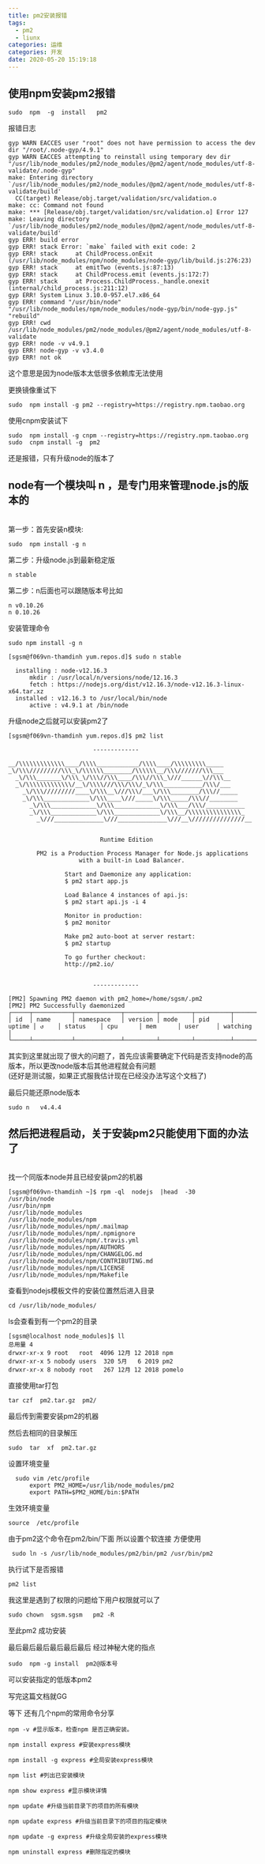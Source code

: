 ```yaml
---
title: pm2安装报错
tags:
  - pm2
  - liunx
categories: 运维
categories: 开发
date: 2020-05-20 15:19:18
---
```

## 使用npm安装pm2报错

    sudo  npm  -g  install   pm2  

报错日志

    gyp WARN EACCES user "root" does not have permission to access the dev dir "/root/.node-gyp/4.9.1"
    gyp WARN EACCES attempting to reinstall using temporary dev dir "/usr/lib/node_modules/pm2/node_modules/@pm2/agent/node_modules/utf-8-validate/.node-gyp"
    make: Entering directory `/usr/lib/node_modules/pm2/node_modules/@pm2/agent/node_modules/utf-8-validate/build'
      CC(target) Release/obj.target/validation/src/validation.o
    make: cc: Command not found
    make: *** [Release/obj.target/validation/src/validation.o] Error 127
    make: Leaving directory `/usr/lib/node_modules/pm2/node_modules/@pm2/agent/node_modules/utf-8-validate/build'
    gyp ERR! build error 
    gyp ERR! stack Error: `make` failed with exit code: 2
    gyp ERR! stack     at ChildProcess.onExit (/usr/lib/node_modules/npm/node_modules/node-gyp/lib/build.js:276:23)
    gyp ERR! stack     at emitTwo (events.js:87:13)
    gyp ERR! stack     at ChildProcess.emit (events.js:172:7)
    gyp ERR! stack     at Process.ChildProcess._handle.onexit (internal/child_process.js:211:12)
    gyp ERR! System Linux 3.10.0-957.el7.x86_64
    gyp ERR! command "/usr/bin/node" "/usr/lib/node_modules/npm/node_modules/node-gyp/bin/node-gyp.js" "rebuild"
    gyp ERR! cwd /usr/lib/node_modules/pm2/node_modules/@pm2/agent/node_modules/utf-8-validate
    gyp ERR! node -v v4.9.1
    gyp ERR! node-gyp -v v3.4.0
    gyp ERR! not ok 

这个意思是因为node版本太低很多依赖库无法使用

更换镜像重试下

    sudo  npm install -g pm2 --registry=https://registry.npm.taobao.org  

使用cnpm安装试下

    sudo  npm install -g cnpm --registry=https://registry.npm.taobao.org  
    sudo  cnpm install -g  pm2


还是报错，只有升级node的版本了

## node有一个模块叫 n ，是专门用来管理node.js的版本的    
<br/>第一步：首先安装n模块:<br/>

    sudo  npm install -g n

第二步：升级node.js到最新稳定版

    n stable

第二步：n后面也可以跟随版本号比如

    n v0.10.26
    n 0.10.26



安装管理命令

    sudo npm install -g n  

    [sgsm@f069vn-thamdinh yum.repos.d]$ sudo n stable

      installing : node-v12.16.3
          mkdir : /usr/local/n/versions/node/12.16.3
          fetch : https://nodejs.org/dist/v12.16.3/node-v12.16.3-linux-x64.tar.xz
      installed : v12.16.3 to /usr/local/bin/node
          active : v4.9.1 at /bin/node

升级node之后就可以安装pm2了

    [sgsm@f069vn-thamdinh yum.repos.d]$ pm2 list             

                            -------------

    __/\\\\\\\\\\\\\____/\\\\____________/\\\\____/\\\\\\\\\_____
    _\/\\\/////////\\\_\/\\\\\\________/\\\\\\__/\\\///////\\\___
      _\/\\\_______\/\\\_\/\\\//\\\____/\\\//\\\_\///______\//\\\__
      _\/\\\\\\\\\\\\\/__\/\\\\///\\\/\\\/_\/\\\___________/\\\/___
        _\/\\\/////////____\/\\\__\///\\\/___\/\\\________/\\\//_____
        _\/\\\_____________\/\\\____\///_____\/\\\_____/\\\//________
          _\/\\\_____________\/\\\_____________\/\\\___/\\\/___________
          _\/\\\_____________\/\\\_____________\/\\\__/\\\\\\\\\\\\\\\_
            _\///______________\///______________\///__\///////////////__


                              Runtime Edition

            PM2 is a Production Process Manager for Node.js applications
                        with a built-in Load Balancer.

                    Start and Daemonize any application:
                    $ pm2 start app.js

                    Load Balance 4 instances of api.js:
                    $ pm2 start api.js -i 4

                    Monitor in production:
                    $ pm2 monitor

                    Make pm2 auto-boot at server restart:
                    $ pm2 startup

                    To go further checkout:
                    http://pm2.io/


                            -------------

    [PM2] Spawning PM2 daemon with pm2_home=/home/sgsm/.pm2
    [PM2] PM2 Successfully daemonized
    ┌─────┬───────────┬─────────────┬─────────┬─────────┬──────────┬────────┬──────┬───────────┬──────────┬──────────┬──────────┬──────────┐
    │ id  │ name      │ namespace   │ version │ mode    │ pid      │ uptime │ ↺    │ status    │ cpu      │ mem      │ user     │ watching │
    └─────┴───────────┴─────────────┴─────────┴─────────┴──────────┴────────┴──────┴───────────┴──────────┴──────────┴──────────┴──────────┘

其实到这里就出现了很大的问题了，首先应该需要确定下代码是否支持node的高版本，所以更改node版本后其他进程就会有问题
<br/>(还好是测试服，如果正式服我估计现在已经没办法写这个文档了)<br/>

最后只能还原node版本

    sudo n   v4.4.4

## 然后把进程启动，关于安装pm2只能使用下面的办法了
<br/>找一个同版本node并且已经安装pm2的机器<br/>

    [sgsm@f069vn-thamdinh ~]$ rpm -ql  nodejs  |head  -30
    /usr/bin/node
    /usr/bin/npm
    /usr/lib/node_modules
    /usr/lib/node_modules/npm
    /usr/lib/node_modules/npm/.mailmap
    /usr/lib/node_modules/npm/.npmignore
    /usr/lib/node_modules/npm/.travis.yml
    /usr/lib/node_modules/npm/AUTHORS
    /usr/lib/node_modules/npm/CHANGELOG.md
    /usr/lib/node_modules/npm/CONTRIBUTING.md
    /usr/lib/node_modules/npm/LICENSE
    /usr/lib/node_modules/npm/Makefile

查看到nodejs模板文件的安装位置然后进入目录

    cd /usr/lib/node_modules/

ls会查看到有一个pm2的目录

    [sgsm@localhost node_modules]$ ll
    总用量 4
    drwxr-xr-x 9 root   root  4096 12月 12 2018 npm
    drwxr-xr-x 5 nobody users  320 5月   6 2019 pm2
    drwxr-xr-x 8 nobody root   267 12月 12 2018 pomelo

直接使用tar打包

    tar czf  pm2.tar.gz  pm2/

最后传到需要安装pm2的机器

然后去相同的目录解压

    sudo  tar  xf  pm2.tar.gz 

设置环境变量

      sudo vim /etc/profile
          export PM2_HOME=/usr/lib/node_modules/pm2
          export PATH=$PM2_HOME/bin:$PATH

生效环境变量

    source  /etc/profile

由于pm2这个命令在pm2/bin/下面 所以设置个软连接 方便使用

     sudo ln -s /usr/lib/node_modules/pm2/bin/pm2 /usr/bin/pm2

执行试下是否报错 

    pm2 list 

我这里是遇到了权限的问题给下用户权限就可以了

    sudo chown  sgsm.sgsm   pm2 -R

至此pm2 成功安装


最后最后最后最后最后最后  经过神秘大佬的指点

    sudo  npm -g install  pm2@版本号

可以安装指定的低版本pm2

写完这篇文档就GG

等下 还有几个npm的常用命令分享

    npm -v #显示版本，检查npm 是否正确安装。

    npm install express #安装express模块

    npm install -g express #全局安装express模块

    npm list #列出已安装模块

    npm show express #显示模块详情

    npm update #升级当前目录下的项目的所有模块

    npm update express #升级当前目录下的项目的指定模块

    npm update -g express #升级全局安装的express模块

    npm uninstall express #删除指定的模块
